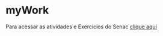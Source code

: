 # myWork
 
 Para acessar as atividades e Exercícios do Senac [clique aqui](#https://mathzinxss.github.io/myWorks/myClassesAtSenac/)
